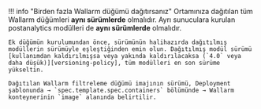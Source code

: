 !!! info "Birden fazla Wallarm düğümü dağıtırsanız"
    Ortamınıza dağıtılan tüm Wallarm düğümleri **aynı sürümlerde** olmalıdır. Ayrı sunuculara kurulan postanalytics modülleri de **aynı sürümlerde** olmalıdır.

    Ek düğümün kurulumundan önce, sürümünün halihazırda dağıtılmış modüllerin sürümüyle eşleştiğinden emin olun. Dağıtılmış modül sürümü [kullanımdan kaldırılmışsa veya yakında kaldırılacaksa (`4.0` veya daha düşük)][versioning-policy], tüm modülleri en son sürüme yükseltin.

    Dağıtılan Wallarm filtreleme düğümü imajının sürümü, Deployment şablonunda → `spec.template.spec.containers` bölümünde → Wallarm konteynerinin `image` alanında belirtilir.